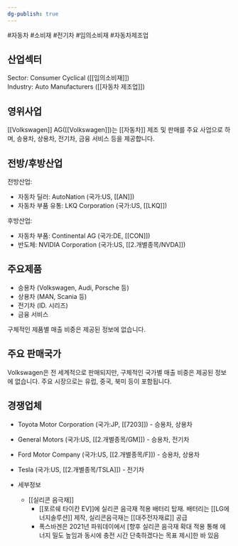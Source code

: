 ```yaml
---
dg-publish: true
---
```

#자동차 #소비재 #전기차 #임의소비재 #자동차제조업


## 산업섹터

Sector: Consumer Cyclical ([[임의소비재]])  
Industry: Auto Manufacturers ([[자동차 제조업]])

## 영위사업

[[Volkswagen]] AG([[Volkswagen]])는 [[자동차]] 제조 및 판매를 주요 사업으로 하며, 승용차, 상용차, 전기차, 금융 서비스 등을 제공합니다.

## 전방/후방산업

전방산업:

- 자동차 딜러: AutoNation (국가:US, [[AN]])
- 자동차 부품 유통: LKQ Corporation (국가:US, [[LKQ]])

후방산업:

- 자동차 부품: Continental AG (국가:DE, [[CON]])
- 반도체: NVIDIA Corporation (국가:US, [[2.개별종목/NVDA]])

## 주요제품

- 승용차 (Volkswagen, Audi, Porsche 등)
- 상용차 (MAN, Scania 등)
- 전기차 (ID. 시리즈)
- 금융 서비스

구체적인 제품별 매출 비중은 제공된 정보에 없습니다.

## 주요 판매국가

Volkswagen은 전 세계적으로 판매되지만, 구체적인 국가별 매출 비중은 제공된 정보에 없습니다. 주요 시장으로는 유럽, 중국, 북미 등이 포함됩니다.

## 경쟁업체

- Toyota Motor Corporation (국가:JP, [[7203]]) - 승용차, 상용차
- General Motors (국가:US, [[2.개별종목/GM]]) - 승용차, 전기차
- Ford Motor Company (국가:US, [[2.개별종목/F]]) - 승용차, 상용차
- Tesla (국가:US, [[2.개별종목/TSLA]]) - 전기차

- 세부정보
	- [[실리콘 음극재]]
		- [[포르쉐 타이칸 EV]]에 실리콘 음극재 적용 배터리 탑재. 배터리는 [[LG에너지솔루션]] 제작, 실리콘음극재는 [[대주전자재료]] 공급 
		- 폭스바겐은 2021년 파워데이에서 [향후 실리콘 음극재 확대 적용 통해 에너지 밀도 높임과 동시에 충전 시간 단축하겠다는 목표 제시]한 바 있음 
